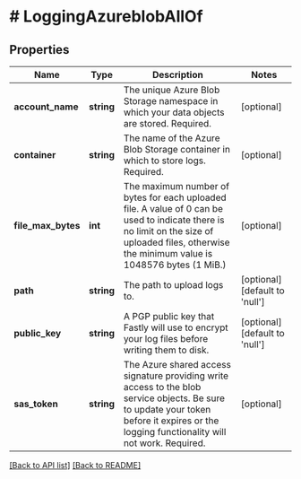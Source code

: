 # # LoggingAzureblobAllOf

## Properties

Name | Type | Description | Notes
------------ | ------------- | ------------- | -------------
**account_name** | **string** | The unique Azure Blob Storage namespace in which your data objects are stored. Required. | [optional]
**container** | **string** | The name of the Azure Blob Storage container in which to store logs. Required. | [optional]
**file_max_bytes** | **int** | The maximum number of bytes for each uploaded file. A value of 0 can be used to indicate there is no limit on the size of uploaded files, otherwise the minimum value is 1048576 bytes (1 MiB.) | [optional]
**path** | **string** | The path to upload logs to. | [optional] [default to 'null']
**public_key** | **string** | A PGP public key that Fastly will use to encrypt your log files before writing them to disk. | [optional] [default to 'null']
**sas_token** | **string** | The Azure shared access signature providing write access to the blob service objects. Be sure to update your token before it expires or the logging functionality will not work. Required. | [optional]

[[Back to API list]](../../README.md#endpoints) [[Back to README]](../../README.md)
